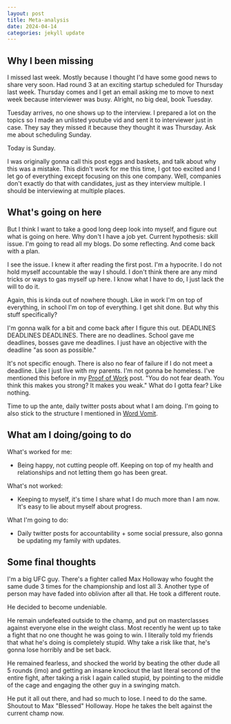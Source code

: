 ```yaml
---
layout: post
title: Meta-analysis
date: 2024-04-14
categories: jekyll update
---
```

## Why I been missing

I missed last week. Mostly because I thought I'd have some good news to share very soon. Had round 3 at an exciting startup scheduled for Thursday last week. Thursday comes and I get an email asking me to move to next week because interviewer was busy. Alright, no big deal, book Tuesday.

Tuesday arrives, no one shows up to the interview. I prepared a lot on the topics so I made an unlisted youtube vid and sent it to interviewer just in case. They say they missed it because they thought it was Thursday. Ask me about scheduling Sunday.

Today is Sunday.

I was originally gonna call this post eggs and baskets, and talk about why this was a mistake. This didn't work for me this time, I got too excited and I let go of everything except focusing on this one company. Well, companies don't exactly do that with candidates, just as they interview multiple. I should be interviewing at multiple places.

## What's going on here

But I think I want to take a good long deep look into myself, and figure out what is going on here. Why don't I have a job yet. Current hypothesis: skill issue. I'm going to read all my blogs. Do some reflecting. And come back with a plan.

I see the issue. I knew it after reading the first post. I'm a hypocrite. I do not hold myself accountable the way I should. I don't think there are any mind tricks or ways to gas myself up here. I know what I have to do, I just lack the will to do it.

Again, this is kinda out of nowhere though. Like in work I'm on top of everything, in school I'm on top of everything. I get shit done. But why this stuff specifically? 

I'm gonna walk for a bit and come back after I figure this out. DEADLINES DEADLINES DEADLINES. There are no deadlines. School gave me deadlines, bosses gave me deadlines. I just have an objective with the deadline "as soon as possible."

It's not specific enough. There is also no fear of failure if I do not meet a deadline. Like I just live with my parents. I'm not gonna be homeless. I've mentioned this before in my [Proof of Work](https://mustafa-tariqk.github.io/jekyll/update/2024/01/21/Proof-of-Work.html) post. "You do not fear death. You think this makes you strong? It makes you weak." What do I gotta fear? Like nothing.

Time to up the ante, daily twitter posts about what I am doing. I'm going to also stick to the structure I mentioned in [Word Vomit](https://mustafa-tariqk.github.io/jekyll/update/2024/02/25/Word-Vomit.html).

## What am I doing/going to do
What's worked for me:
* Being happy, not cutting people off. Keeping on top of my health and relationships and not letting them go has been great.

What's not worked:
* Keeping to myself, it's time I share what I do much more than I am now. It's easy to lie about myself about progress.

What I'm going to do:
* Daily twitter posts for accountability + some social pressure, also gonna be updating my family with updates.

## Some final thoughts
I'm a big UFC guy. There's a fighter called Max Holloway who fought the same dude 3 times for the championship and lost all 3. Another type of person may have faded into oblivion after all that. He took a different route.

He decided to become undeniable.

He remain undefeated outside to the champ, and put on masterclasses against everyone else in the weight class. Most recently he went up to take a fight that no one thought he was going to win. I literally told my friends that what he's doing is completely stupid. Why take a risk like that, he's gonna lose horribly and be set back.

He remained fearless, and shocked the world by beating the other dude all 5 rounds (imo) and getting an insane knockout the last literal second of the entire fight, after taking a risk I again called stupid, by pointing to the middle of the cage and engaging the other guy in a swinging match.

He put it all out there, and had so much to lose. I need to do the same. Shoutout to Max "Blessed" Holloway. Hope he takes the belt against the current champ now.